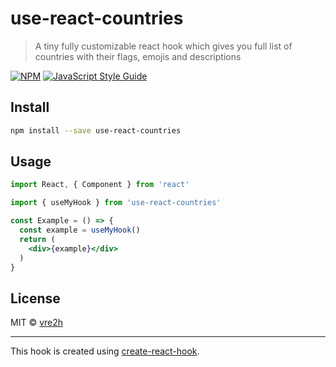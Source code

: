 # use-react-countries

> A tiny fully customizable react hook which gives you full list of countries with their flags, emojis and descriptions

[![NPM](https://img.shields.io/npm/v/use-react-countries.svg)](https://www.npmjs.com/package/use-react-countries) [![JavaScript Style Guide](https://img.shields.io/badge/code_style-standard-brightgreen.svg)](https://standardjs.com)

## Install

```bash
npm install --save use-react-countries
```

## Usage

```jsx
import React, { Component } from 'react'

import { useMyHook } from 'use-react-countries'

const Example = () => {
  const example = useMyHook()
  return (
    <div>{example}</div>
  )
}
```

## License

MIT © [vre2h](https://github.com/vre2h)

---

This hook is created using [create-react-hook](https://github.com/hermanya/create-react-hook).
